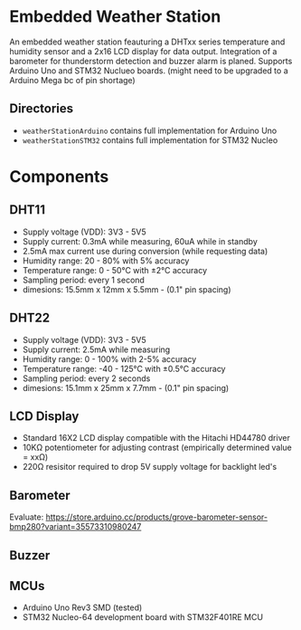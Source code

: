 # Embedded Weather Station
An embedded weather station feauturing a DHTxx series temperature and humidity sensor and a 2x16 LCD display for data output. Integration of a barometer for thunderstorm detection and buzzer alarm is planed. Supports Arduino Uno and STM32 Nuclueo boards. (might need to be upgraded to a Arduino Mega bc of pin shortage)


## Directories
* `weatherStationArduino` contains full implementation for Arduino Uno
* `weatherStationSTM32` contains full implementation for STM32 Nucleo


# Components

## DHT11
* Supply voltage (VDD): 3V3 - 5V5
* Supply current: 0.3mA while measuring, 60uA while in standby
* 2.5mA max current use during conversion (while requesting data)
* Humidity range: 20 - 80% with 5% accuracy
* Temperature range: 0 - 50°C with ±2°C accuracy
* Sampling period: every 1 second
* dimesions: 15.5mm x 12mm x 5.5mm - (0.1" pin spacing)


## DHT22
* Supply voltage (VDD): 3V3 - 5V5
* Supply current: 2.5mA while measuring
* Humidity range: 0 - 100% with 2-5% accuracy
* Temperature range: -40 - 125°C with ±0.5°C accuracy
* Sampling period: every 2 seconds
* dimesions: 15.1mm x 25mm x 7.7mm - (0.1" pin spacing)


## LCD Display
* Standard 16X2 LCD display compatible with the Hitachi HD44780 driver
* 10KΩ potentiometer for adjusting contrast (empirically determined value = xxΩ)
* 220Ω resisitor required to drop 5V supply voltage for backlight led's


## Barometer
Evaluate: https://store.arduino.cc/products/grove-barometer-sensor-bmp280?variant=35573310980247

## Buzzer
  

## MCUs
* Arduino Uno Rev3 SMD  (tested)
* STM32 Nucleo-64 development board with STM32F401RE MCU
